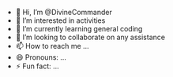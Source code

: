 - 👋 Hi, I’m @DivineCommander
- 👀 I’m interested in activities
- 🌱 I’m currently learning general coding
- 💞️ I’m looking to collaborate on any assistance
- 📫 How to reach me ...
- 😄 Pronouns: ...
- ⚡ Fun fact: ...

<!---
DivineCommander/DivineCommander is a ✨ special ✨ repository because its `README.md` (this file) appears on your GitHub profile.
You can click the Preview link to take a look at your changes.
--->
